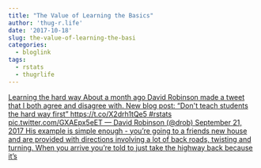 ```yaml
---
title: "The Value of Learning the Basics"
author: 'thug-r.life'
date: '2017-10-18'
slug: the-value-of-learning-the-basi
categories:
  - bloglink
tags:
  - rstats
  - thugrlife
---
```


[Learning the hard way About a month ago David Robinson made a tweet that I both agree and disagree with. New blog post: “Don't teach students the hard way first” https://t.co/X2drh1tQe5 #rstats pic.twitter.com/GXAEpx5eET — David Robinson (@drob) September 21, 2017 His example is simple enough - you’re going to a friends new house and are provided with directions involving a lot of back roads, twisting and turning. When you arrive you’re told to just take the highway back because it’s<i class="fas fa-external-link-alt"></i>](http://thug-r.life/post/2017-10-18-the-value-of-learning-the-basics/)

